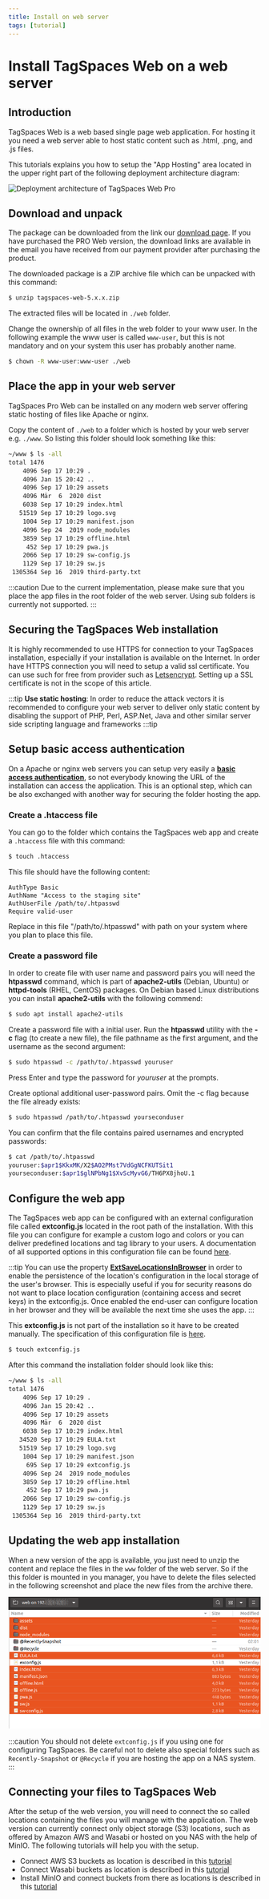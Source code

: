 ```yaml
---
title: Install on web server
tags: [tutorial]
---
```


# Install TagSpaces Web on a web server

## Introduction

TagSpaces Web is a web based single page web application. For hosting it you need a web server able to host static content such as .html, .png, and .js files.

This tutorials explains you how to setup the "App Hosting" area located in the upper right part of the following deployment architecture diagram:

![Deployment architecture of TagSpaces Web Pro](/media/tagspaces-pro-web-software-architecture.png)

## Download and unpack

The package can be downloaded from the link our [download page](https://www.tagspaces.org/downloads/). If you have purchased the PRO Web version, the download links are available in the email you have received from our payment provider after purchasing the product.

The downloaded package is a ZIP archive file which can be unpacked with this command:

```bash
$ unzip tagspaces-web-5.x.x.zip
```

The extracted files will be located in `./web` folder.

Change the ownership of all files in the web folder to your www user. In the following example the www user is called `www-user`, but this is not mandatory and on your system this user has probably another name.

```bash
$ chown -R www-user:www-user ./web
```

## Place the app in your web server

TagSpaces Pro Web can be installed on any modern web server offering static hosting of files like Apache or nginx.

Copy the content of `./web` to a folder which is hosted by your web server e.g. `./www`. So listing this folder should look something like this:

```bash
~/www $ ls -all
total 1476
    4096 Sep 17 10:29 .
    4096 Jan 15 20:42 ..
    4096 Sep 17 10:29 assets
    4096 Mär  6  2020 dist
    6038 Sep 17 10:29 index.html
   51519 Sep 17 10:29 logo.svg
    1004 Sep 17 10:29 manifest.json
    4096 Sep 24  2019 node_modules
    3859 Sep 17 10:29 offline.html
     452 Sep 17 10:29 pwa.js
    2066 Sep 17 10:29 sw-config.js
    1129 Sep 17 10:29 sw.js
 1305364 Sep 16  2019 third-party.txt
```

:::caution
Due to the current implementation, please make sure that you place the app files in the root folder of the web server. Using sub folders is currently not supported.
:::

## Securing the TagSpaces Web installation

It is highly recommended to use HTTPS for connection to your TagSpaces installation, especially if your installation is available on the Internet. In order have HTTPS connection you will need to setup a valid ssl certificate. You can use such for free from provider such as [Letsencrypt](https://letsencrypt.org/). Setting up a SSL certificate is not in the scope of this article.

:::tip
**Use static hosting**: In order to reduce the attack vectors it is recommended to configure your web server to deliver only static content by disabling the support of PHP, Perl, ASP.Net, Java and other similar server side scripting language and frameworks
:::tip

## Setup basic access authentication

On a Apache or nginx web servers you can setup very easily a **[basic access authentication](https://en.wikipedia.org/wiki/Basic_access_authentication)**, so not everybody knowing the URL of the installation can access the application. This is an optional step, which can be also exchanged with another way for securing the folder hosting the app.

### Create a .htaccess file

You can go to the folder which contains the TagSpaces web app and create a `.htaccess` file with this command:

```bash
$ touch .htaccess
```

This file should have the following content:

```
AuthType Basic
AuthName "Access to the staging site"
AuthUserFile /path/to/.htpasswd
Require valid-user
```

Replace in this file "/path/to/.htpasswd" with path on your system where you plan to place this file.

### Create a password file

In order to create file with user name and password pairs you will need the **htpasswd** command, which is part of **apache2-utils** (Debian, Ubuntu) or **httpd-tools** (RHEL, CentOS) packages. On Debian based Linux distributions you can install **apache2-utils** with the following commend:

```bash
$ sudo apt install apache2-utils
```

Create a password file with a initial user. Run the **htpasswd** utility with the **-c** flag (to create a new file), the file pathname as the first argument, and the username as the second argument:

```bash
$ sudo htpasswd -c /path/to/.htpasswd youruser
```

Press Enter and type the password for _youruser_ at the prompts.

Create optional additional user-password pairs. Omit the -c flag because the file already exists:

```bash
$ sudo htpasswd /path/to/.htpasswd yourseconduser
```

You can confirm that the file contains paired usernames and encrypted passwords:

```bash
$ cat /path/to/.htpasswd
youruser:$apr1$KkxMK/X2$AO2PMst7VdGgNCFKUTSit1
yourseconduser:$apr1$glNPbNg1$XvScMyvG6/TH6PX8jhoU.1
```

## Configure the web app

The TagSpaces web app can be configured with an external configuration file called **extconfig.js** located in the root path of the installation. With this file you can configure for example a custom logo and colors or you can deliver predefined locations and tag library to your users. A documentation of all supported options in this configuration file can be found [here](/dev/external-config).

:::tip
You can use the property [**ExtSaveLocationsInBrowser**](/dev/external-config#saving-locations-in-the-browser) in order to enable the persistence of the location's configuration in the local storage of the user's browser. This is especially useful if you for security reasons do not want to place location configuration (containing access and secret keys) in the extconfig.js. Once enabled the end-user can configure location in her browser and they will be available the next time she uses the app.
:::

This **extconfig.js** is not part of the installation so it have to be created manually. The specification of this configuration file is [here](/dev/external-config).

```bash
$ touch extconfig.js
```

After this command the installation folder should look like this:

```bash {11}
~/www $ ls -all
total 1476
    4096 Sep 17 10:29 .
    4096 Jan 15 20:42 ..
    4096 Sep 17 10:29 assets
    4096 Mär  6  2020 dist
    6038 Sep 17 10:29 index.html
   34520 Sep 17 10:29 EULA.txt
   51519 Sep 17 10:29 logo.svg
    1004 Sep 17 10:29 manifest.json
     695 Sep 17 10:29 extconfig.js
    4096 Sep 24  2019 node_modules
    3859 Sep 17 10:29 offline.html
     452 Sep 17 10:29 pwa.js
    2066 Sep 17 10:29 sw-config.js
    1129 Sep 17 10:29 sw.js
 1305364 Sep 16  2019 third-party.txt
```

## Updating the web app installation

When a new version of the app is available, you just need to unzip the content and replace the files in the `www` folder of the web server. So if the this folder is mounted in you manager, you have to delete the files selected in the following screenshot and place the new files from the archive there.

![File to replace by upgrade](../tutorials/tagspaces-web-nas/files-to-replace-by-upgrade.png)

:::caution
You should not delete `extconfig.js` if you using one for configuring TagSpaces. Be careful not to delete also special folders such as `Recently-Snapshot` or `@Recycle` if you are hosting the app on a NAS system.
:::

## Connecting your files to TagSpaces Web

After the setup of the web version, you will need to connect the so called locations containing the files you will manage with the application. The web version can currently connect only object storage (S3) locations, such as offered by Amazon AWS and Wasabi or hosted on you NAS with the help of MinIO. The following tutorials will help you with the setup.

- Connect AWS S3 buckets as location is described in this [tutorial](/tutorials/s3-bucket-locations)
- Connect Wasabi buckets as location is described in this [tutorial](/tutorials/wasabi-locations)
- Install MinIO and connect buckets from there as locations is described in this [tutorial](/tutorials/setup-minio-bucket-nas)

<!-- ## Nginx again

You have to take care that not everyone can access your notes. We must now protect this directory with a password. Reopen your Nginx configuration file and add a location container for the TagSpaces directory. For me, this looks something like this:

    location /tagspaces {
            auth_basic "Secured Area";
            auth_basic_user_file /path_to/.htpasswd;
        }

As you can see, I use the same auth_basic variables as with the SabreDAV location. I use the same Credential File. Since these Credentials are already entered, its enough to save the changes to the Nginx Config and reload the Server: systemctl reload nginx

Now please close the browser Window so that the session ends locally. If you reopen the Browser with the URL of TagSpaces, the browser asks for the WebDAV Credentials. Enter the Credentials for WebDAV. Now you can access TagSpaces and add a new Location. In my case this is a subdirectory of the WebDAV Share. In my case sabredav/files/Notes. If you enter this Location, TagSpaces will nit ask again for Credentials since you have already established a corresponding session. From now on, you can manage your notes online via TagSpaces.

If you want, there are TagSpaces Clients for the Desktop or your Mobile Devices. Thanks to WebDAV Protocol, the files can be synchronized with any program. On Android, I use FolderSync, at Windows you can have the WebDAV share directly connected as a drive (there also exist special sync clients) and with Linux, a WebDAV Share can be seamlessly integrated into your directory structure. -->
